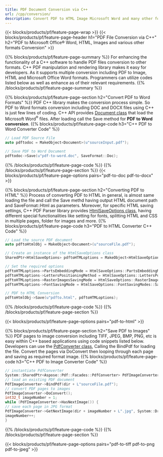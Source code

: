 ```yaml
---
title: PDF Document Conversion via C++
url: /cpp/conversion/
description: Convert PDF to HTML Image Microsoft Word and many other formats with just few lines of C++ code.
---
```


{{< blocks/products/pf/feature-page-wrap >}}
{{< blocks/products/pf/feature-page-header h1="PDF File Conversion via C++" h2="PDF to Microsoft Office® Word, HTML, Images and various other formats Conversion" >}}

{{% blocks/products/pf/feature-page-summary %}}
For enhancing the functionality of a C++ software to handle PDF files conversion to other formats. C++ PDF manipulation and rendering library makes it easy for developers. As it supports multiple conversion including PDF to Image, HTML and Microsoft Office Word formats. Programmers can utilize codes listed below as well as enhance as of their relevant requirements.
{{% /blocks/products/pf/feature-page-summary  %}}

{{% blocks/products/pf/feature-page-section  h2="Convert PDF to Word Formats" %}}
PDF C++ library makes the conversion process simple. So PDF to Word formats conversion including DOC and DOCX files using C++ is just few lines of coding. C++ API provides [Document class](https://apireference.aspose.com/pdf/cpp/class/aspose.pdf.document) that load the Microsoft Word<sup>&reg;</sup> files. After loading call the Save method for **PDF to Word conversion**.
{{% blocks/products/pf/feature-page-code h3="C++ PDF to Word Converter Code" %}}

```cpp
// Load PDF Source File
auto pdftodoc = MakeObject<Document>(u"sourceInput.pdf");

// Save PDF to Word Document
pdftodoc->Save(u"pdf-to-word.doc", SaveFormat::Doc);
```
{{% /blocks/products/pf/feature-page-code  %}}
{{% /blocks/products/pf/feature-page-section %}}
{{< blocks/products/pf/feature-page-options pairs="pdf-to-doc pdf-to-docx" >}}

{{% blocks/products/pf/feature-page-section  h2="Converting PDF to HTML" %}}
Process of converting PDF to HTML in general, is almost same loading the file and call the Save methd having output HTML document path and SaveFormat::Html as parameters. Moreover, for specific HTML saving settings, C++ PDF Parser library provides [HtmlSaveOptions class](https://apireference.aspose.com/pdf/cpp/class/aspose.pdf.html_save_options), having different special functionalities like setting for fonts, splitting HTML and CSS in multiple pages, folder for images and more.
{{% blocks/products/pf/feature-page-code h3="PDF to HTML Converter C++ Code" %}}

```cpp
// Load the source PDF document
auto pdftoHtmlObj = MakeObject<Document>(u"sourceFile.pdf");

// Create an instance of the HtmlSaveOptions class
SharedPtr<HtmlSaveOptions> pdftoHTMLoptions = MakeObject<HtmlSaveOptions>();

// Set the required options
pdftoHTMLoptions->PartsEmbeddingMode = HtmlSaveOptions::PartsEmbeddingModes::EmbedAllIntoHtml;
pdftoHTMLoptions->LettersPositioningMethod = HtmlSaveOptions::LettersPositioningMethods::UseEmUnitsAndCompensationOfRoundingErrorsInCss;
pdftoHTMLoptions->RasterImagesSavingMode = HtmlSaveOptions::RasterImagesSavingModes::AsEmbeddedPartsOfPngPageBackground;
pdftoHTMLoptions->FontSavingMode = HtmlSaveOptions::FontSavingModes::SaveInAllFormats;

// PDF to HTML Conversion
pdftoHtmlObj->Save(u"pdfto.html", pdftoHTMLoptions);
```
{{% /blocks/products/pf/feature-page-code %}}
{{% /blocks/products/pf/feature-page-section %}}

{{< blocks/products/pf/feature-page-options pairs="pdf-to-html" >}}

{{% blocks/products/pf/feature-page-section  h2="Save PDF to Images" %}}
PDF pages to image conversion including TIFF, JPEG, BMP, PNG, etc is easy within C++ based applications using code snippets listed below. Developers can use the [PdfConverter class](https://apireference.aspose.com/pdf/cpp/class/aspose.pdf.facades.pdf_converter#details), Calling the BindPdf for loading the file. Convert the pages via DoConvert then looping through each page and saving as required format image.
{{% blocks/products/pf/feature-page-code h3="C++ PDF to Image Converter Code" %}}
```cpp
// instantiate PdfConverter
System::SharedPtr<Aspose::Pdf::Facades::PdfConverter> PdfImageConverter = System::MakeObject<Aspose::Pdf::Facades::PdfConverter>();
// load an existing PDF document
PdfImageConverter->BindPdf(dir + L"sourceFile.pdf");
// convert PDF pages to images
PdfImageConverter->DoConvert();
int32_t imageNumber = 1;
while (PdfImageConverter->HasNextImage()) {
// save each page in JPG format
PdfImageConverter->GetNextImage(dir + imageNumber + L".jpg", System::Drawing::Imaging::ImageFormat::get_Jpeg(), 800, 1000);
imageNumber++;
}
```
{{% /blocks/products/pf/feature-page-code %}}
{{% /blocks/products/pf/feature-page-section %}}

{{< blocks/products/pf/feature-page-options pairs="pdf-to-tiff pdf-to-png pdf-to-jpeg" >}}